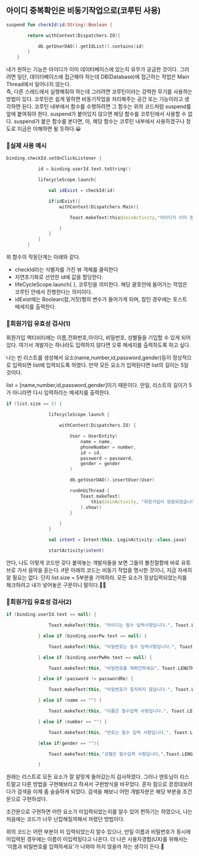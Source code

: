 ## 아이디 중복확인은 비동기작업으로(코루틴 사용)

~~~kotlin
suspend fun checkId(id:String):Boolean {

        return withContext(Dispatchers.IO){

            db.getUserDAO().getIdList().contains(id)
        }
    }
~~~

<div>내가 원하는 기능은 아이디가 이미 데이터베이스에 있는지 유무가 궁금한 것이다. 그러려면 일단, 데이터베이스에 접근해야 하는데 DB(Database)에 접근하는 작업은 Main Thread에서 일어나지 않는다.</div>
즉, 다른 스레드에서 실행해줘야 하는데 그러려면 코루틴이라는 강력한 무기를 사용하는 방법이 있다. 코루틴은 쉽게 말하면 비동기작업을 처리해주는 공간 또는 기능이라고 생각하면 된다. 코루틴 내부에서 함수를 수행하려면 그 함수는 
위의 코드처럼 suspend를 앞에 붙여줘야 한다. suspend가 붙어있지 않으면 해당 함수를 코루틴에서 사용할 수 없다. suspend가 붙은 함수를 본다면, 아, 해당 함수는 코루틴 내부에서 사용하겠구나 정도로 지금은 이해하면 될 듯하다.😀


### 📌실제 사용 예시

~~~kotlin
binding.checkId.setOnClickListener {

            id = binding.userId.text.toString()

            lifecycleScope.launch{

                val idExist = checkId(id)

                if(idExist){
                    withContext(Dispatchers.Main){

                        Toast.makeText(this@JoinActivity,"아이디가 이미 존재합니다.",Toast.LENGTH_SHORT).show()

                    }
                }
            }
        }
~~~

위 함수의 작동단계는 아래와 같다.
* checkId라는 식별자를 가진 뷰 객체를 클릭한다
* 지연초기화로 선언한 id에 값을 할당한다.
* lifeCycleScope.launch{ }, 코루틴을 의미한다. 해당 괄호안에 들어가는 작업은 코루틴 안에서 진행한다는 의미이다.
* idExist에는 Boolean(참,거짓)형의 변수가 들어가게 되며, 참인 경우에는 토스트 메세지를 출력한다.


### 📌회원가입 유효성 검사(1)

회원가입 액티비티에는 이름,전화번호,아이디, 비밀번호, 성별들을 기입할 수 있게 되어있다. 여기서 개발자는 하나라도 입력하지 않다면 오류 메세지를 출력하도록 하고 싶다.

나는 빈 리스트를 생성해서 요소(name,number,id,password,gender)등이 정상적으로 입력되면 list에 입력되도록 하였다. 만약 모든 요소가 입력된다면 list의 길이는 5일 것이다.

list = [name,number,id,password,gender]이기 때문이다. 만일, 리스트의 길이가 5가 아니라면 다시 입력하라는 메세지를 출력한다.

~~~kotlin
if (list.size == 5) {

                lifecycleScope.launch {

                    withContext(Dispatchers.IO) {

                        User = UserEntity(
                            name = name,
                            phoneNumber = number,
                            id = id,
                            password = password,
                            gender = gender
                        )

                        db.getUserDAO().insertUser(User)

                        runOnUiThread {
                            Toast.makeText(
                                this@JoinActivity, "회원가입이 완료되었습니다.", Toast.LENGTH_SHORT
                            ).show()
                        }

                    }
                }

                val intent = Intent(this, LoginActivity::class.java)

                startActivity(intent)
~~~

안다, 나도 이렇게 코드만 갖다 붙여놓는 개발자들을 보면 그들의 불친절함에 바로 유튜브로 가서 음악을 듣는다. if문 아래의 코드는 비동기 작업을 명시한 것이니, 지금 자세히 알 필요는 없다. 단지 list.size = 5부분을 기억하라. 모든 요소가 정상입력되었는지를 체크하려고 내가 넣어놓은 구문이니 말이다.🧑‍💻

### 📌회원가입 유효성 검사(2)
~~~kotlin
if (binding.userId.text == null) {

                Toast.makeText(this, "아이디는 필수 입력사항입니다.", Toast.LENGTH_SHORT).show()

            } else if (binding.userPw.text == null) {

                Toast.makeText(this, "비밀번호는 필수 입력사항입니다.", Toast.LENGTH_SHORT).show()

            } else if (binding.userPwRe.text == null) {

                Toast.makeText(this, "비밀번호를 재확인하세요", Toast.LENGTH_SHORT).show()

            } else if (password != passwordRe) {

                Toast.makeText(this, "비밀번호가 일치하지 않습니다.", Toast.LENGTH_SHORT).show()

            } else if (name == "") {

                Toast.makeText(this, "이름은 필수입력 사항입니다.", Toast.LENGTH_SHORT).show()

            } else if (number == "") {

                Toast.makeText(this, "번호는 필수 입력 사항입니다.", Toast.LENGTH_SHORT).show()

            }else if(gender == ""){

                Toast.makeText(this,"성별은 필수입력 사항입니다.",Toast.LENGTH_SHORT).show()

            }
~~~
원래는 리스트로 모든 요소가 잘 알맞게 들어갔는지 검사하였다. 그러나 멘토님이 리스트말고 다른 방법을 구현해보라고 하셔서 구현방식을 바꾸었다.
혼자 힘으로 끙끙대보려다가 검색을 이제 좀 슬슬하게 되었다. 검색을 해보니 어떤 개발자분은 해당 부분을 조건문으로 구현하셨다. 


조건문으로 구현하면 어떤 요소가 미입력되었는지를 알수 있어 편하기는 하였으나, 나는 처음에는 코드가 너무 난잡해질까해서 꺼렸던 방법이다.


위의 코드는 어떤 부분이 미 입력되었는지 알수 있으나, 만일 이름과 비밀번호가 동시에 미입력된 경우에는 이름이 미입력됬다고 나온다.
더 나은 사용자경험(UX)를 위해서는 '이름과 비밀번호를 입력하세요'가 나와야 하지 않을까 하는 생각이 든다.🤔
